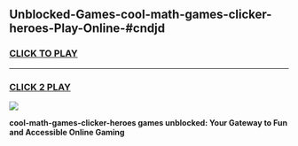 
## Unblocked-Games-cool-math-games-clicker-heroes-Play-Online-#cndjd
<h3>
<a href="https://premium.freeplayer.one?title=cool-math-games-clicker-heroes&ref=27F">CLICK TO PLAY</a></h3>
<hr>

<h3>
<a href="https://premium.freeplayer.one?title=cool-math-games-clicker-heroes&ref=27F">CLICK 2 PLAY</a>
  
</h3>

<a href="https://premium.freeplayer.one?title=cool-math-games-clicker-heroes&ref=27F"><img src="https://clearcache.store/games.png"></a>


**cool-math-games-clicker-heroes games unblocked: Your Gateway to Fun and Accessible Online Gaming**

